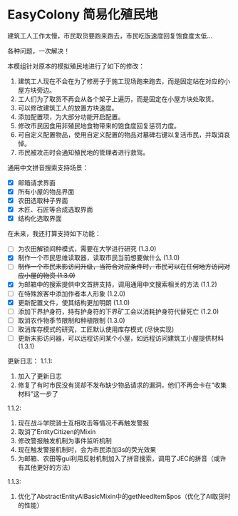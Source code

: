 # EasyColony 简易化殖民地

建筑工人工作太慢，市民取货要跑来跑去，市民吃饭速度回复饱食度太低...

各种问题，一次解决！

本模组针对原本的模拟殖民地进行了如下的修改：

1. 建筑工人现在不会在为了修房子于施工现场跑来跑去，而是固定站在对应的小屋方块旁边。
2. 工人们为了取货不再会从各个架子上遍历，而是固定在小屋方块处取货。
3. 可以修改建筑工人的放置方块速度。
4. 添加配置项，为大部分功能开启配置。
5. 修改市民因食用非殖民地食物带来的饱食度回复惩罚力度。 
6. 可自定义配置物品，使用自定义配置的物品对墓碑右键以复活市民，并取消哀悼。
7. 市民被攻击时会通知殖民地的管理者进行救驾。

通用中文拼音搜索支持场景：
- [x] 邮箱请求界面
- [x] 所有小屋的物品界面
- [x] 农田选取种子界面
- [x] 木匠、石匠等合成选取界面
- [x] 结构化选取界面

在未来，我还打算支持如下功能：

- [ ] 为农田解锁间种模式，需要在大学进行研究 (1.3.0)
- [x] 制作一个市民思维读取器，读取市民当前想要做什么 (1.1.0)
- [ ] ~~制作一个市民末影访问升级，当符合对应条件时，市民可以在任何地方访问对应小屋的物资 (1.3.0)~~
- [x] 为邮箱中的搜索提供中文首拼支持，调用通用中文搜索相关的方法 (1.1.2)
- [ ] 在特殊旅客中添加作者本人形象 (1.2.0)
- [x] 更新配置文件，使其结构更加明朗 (1.1.0)
- [ ] 添加下界护身符，持有护身符的下界矿工会以消耗护身符代替死亡 (1.2.0)
- [ ] 取消农作物季节限制和种植限制 (1.3.0)
- [ ] 取消库存模式的研究，工匠默认使用库存模式 (尽快实现)
- [ ] 更新末影访问器，可以远程访问某个小屋，如远程访问建筑工小屋提供材料 (1.3.1)

更新日志：
1.1.1:
1. 加入了更新日志
2. 修复了有时市民没有货却不发布缺少物品请求的漏洞，他们不再会卡在“收集材料”这一步了

1.1.2:
1. 现在战斗学院骑士互相攻击等情况不再触发警报
2. 取消了EntityCitizen的Mixin
3. 修改警报触发机制为事件监听机制
4. 现在触发警报机制时，会为市民添加3s的荧光效果
5. 为邮箱、农田等gui利用反射机制加入了拼音搜索，调用了JEC的拼音（或许有其他更好的方法）

1.1.3:
1. 优化了AbstractEntityAIBasicMixin中的getNeedItem$pos（优化了AI取货时的性能）